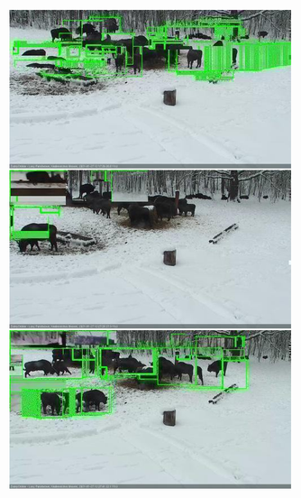 ![20210127-121728-122729](in2/20210127/20210127-121728-122729_0_.jpg)
![20210127-122735-123741](in2/20210127/20210127-122735-123741_0_.jpg)
![20210127-123748-124754](in2/20210127/20210127-123748-124754_0_.jpg)

